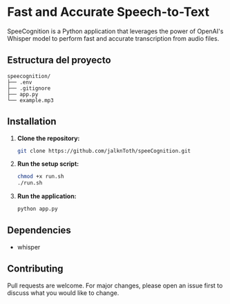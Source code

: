 # Fast and Accurate Speech-to-Text

SpeeCognition is a Python application that leverages the power of OpenAI's Whisper model to perform fast and accurate transcription from audio files.

## Estructura del proyecto

```
speecognition/
├── .env
├── .gitignore
├── app.py
└── example.mp3

```

## Installation

1. **Clone the repository:**

   ```bash
   git clone https://github.com/jalknToth/speeCognition.git
   ```

2. **Run the setup script:**

   ```bash
   chmod +x run.sh
   ./run.sh
   ```

3. **Run the application:**

   ```bash
   python app.py
   ```

## Dependencies

- whisper

## Contributing

Pull requests are welcome. For major changes, please open an issue first to discuss what you would like to change.





